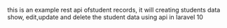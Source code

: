 this is an example rest api ofstudent records, it will creating students data show, edit,update and delete the student data using api in laravel 10
